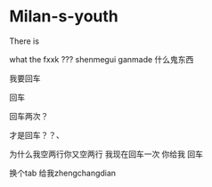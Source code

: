 # Milan-s-youth
There is

what the fxxk
???
shenmegui
ganmade
什么鬼东西


我要回车


回车

回车两次？

才是回车？？、

为什么我空两行你又空两行
我现在回车一次
你给我
回车

换个tab
给我zhengchangdian
